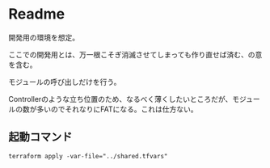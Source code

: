 # Readme

開発用の環境を想定。

ここでの開発用とは、万一根こそぎ消滅させてしまっても作り直せば済む、の意を含む。

モジュールの呼び出しだけを行う。

Controllerのような立ち位置のため、なるべく薄くしたいところだが、モジュールの数が多いのでそれなりにFATになる。これは仕方ない。

## 起動コマンド

    terraform apply -var-file="../shared.tfvars"
